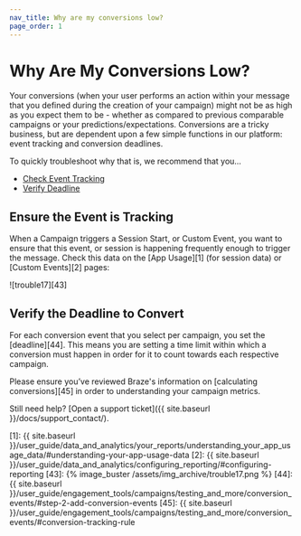 ```yaml
---
nav_title: Why are my conversions low?
page_order: 1
---
```


# Why Are My Conversions Low?

Your conversions (when your user performs an action within your message that you defined during the creation of your campaign) might not be as high as you expect them to be - whether as compared to previous comparable campaigns or your predictions/expectations. Conversions are a tricky business, but are dependent upon a few simple functions in our platform: event tracking and conversion deadlines.

To quickly troubleshoot why that is, we recommend that you...

* [Check Event Tracking](#ensure-the-event-is-tracking)
* [Verify Deadline](#verify-the-deadline-to-convert)


## Ensure the Event is Tracking

When a Campaign triggers a Session Start, or Custom Event, you want to ensure that this event, or session is happening frequently enough to trigger the message. Check this data on the [App Usage][1] (for session data) or [Custom Events][2] pages:

![trouble17][43]

## Verify the Deadline to Convert

For each conversion event that you select per campaign, you set the [deadline][44]. This means you are setting a time limit within which a conversion must happen in order for it to count towards each respective campaign.

Please ensure you’ve reviewed Braze's information on [calculating conversions][45] in order to understanding your campaign metrics.

Still need help? [Open a support ticket]({{ site.baseurl }}/docs/support_contact/).

[1]: {{ site.baseurl }}/user_guide/data_and_analytics/your_reports/understanding_your_app_usage_data/#understanding-your-app-usage-data
[2]: {{ site.baseurl }}/user_guide/data_and_analytics/configuring_reporting/#configuring-reporting
[43]: {% image_buster /assets/img_archive/trouble17.png %}
[44]: {{ site.baseurl }}/user_guide/engagement_tools/campaigns/testing_and_more/conversion_events/#step-2-add-conversion-events
[45]: {{ site.baseurl }}/user_guide/engagement_tools/campaigns/testing_and_more/conversion_events/#conversion-tracking-rule